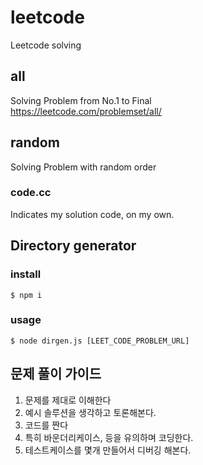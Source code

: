 # leetcode
Leetcode solving

## all
Solving Problem from No.1 to Final    
https://leetcode.com/problemset/all/

## random
Solving Problem with random order

### code.cc
Indicates my solution code, on my own.

## Directory generator

### install
```
$ npm i
```
### usage
```
$ node dirgen.js [LEET_CODE_PROBLEM_URL]
```

## 문제 풀이 가이드
1. 문제를 제대로 이해한다
2. 예시 솔루션을 생각하고 토론해본다.
3. 코드를 짠다
4. 특히 바운더리케이스, 등을 유의하며 코딩한다.
5. 테스트케이스를 몇개 만들어서 디버깅 해본다.